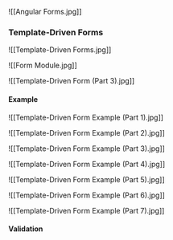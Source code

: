 ![[Angular Forms.jpg]]

### Template-Driven Forms

![[Template-Driven Forms.jpg]]

![[Form Module.jpg]]

![[Template-Driven Form (Part 3).jpg]]

#### Example

![[Template-Driven Form Example (Part 1).jpg]]

![[Template-Driven Form Example (Part 2).jpg]]

![[Template-Driven Form Example (Part 3).jpg]]

![[Template-Driven Form Example (Part 4).jpg]]

![[Template-Driven Form Example (Part 5).jpg]]

![[Template-Driven Form Example (Part 6).jpg]]

![[Template-Driven Form Example (Part 7).jpg]]

#### Validation

